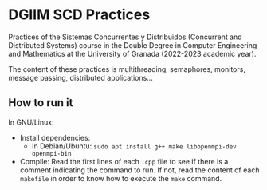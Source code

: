 # DGIIM SCD Practices

Practices of the Sistemas Concurrentes y Distribuidos (Concurrent and Distributed Systems) course in the Double Degree in Computer Engineering and Mathematics at the University of Granada (2022-2023 academic year).

The content of these practices is multithreading, semaphores, monitors, message passing, distributed applications...

## How to run it

In GNU/Linux:
* Install dependencies:
    * In Debian/Ubuntu: `sudo apt install g++ make libopenmpi-dev openmpi-bin`
* Compile: Read the first lines of each `.cpp` file to see if there is a comment indicating the command to run. If not, read the content of each `makefile` in order to know how to execute the `make` command.
